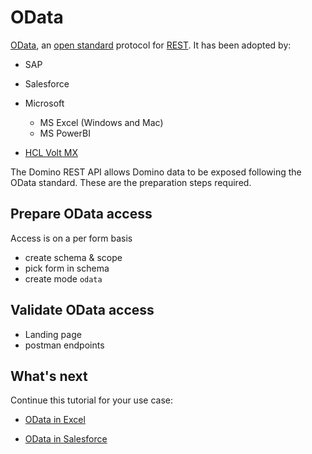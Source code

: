 # OData

[OData](https://www.odata.org), an [open standard](https://www.iso.org/standard/69208.html) protocol for [REST](https://www.tutorialspoint.com/restful/restful_introduction.htm). It has been adopted by:

- SAP
- Salesforce
- Microsoft

    - MS Excel (Windows and Mac)
    - MS PowerBI

- [HCL Volt MX](https://opensource.hcltechsw.com/volt-mx-docs/index.html)

The Domino REST API allows Domino data to be exposed following the OData standard. These are the preparation steps required.

## Prepare OData access

Access is on a per form basis

- create schema & scope
- pick form in schema
- create mode `odata`

## Validate OData access

- Landing page
- postman endpoints

## What's next

Continue this tutorial for your use case:

- [OData in Excel](excel.md)

- [OData in Salesforce](salesforce.md)
